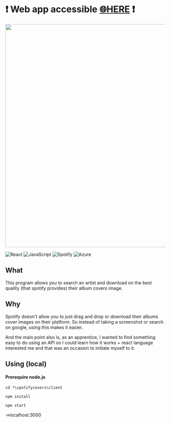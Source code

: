 # ❗ Web app accessible [🌐HERE](https://lemon-plant-06a0c9003.5.azurestaticapps.net) ❗

<img src="readme_src/example.gif" width="700px"/>


![React](https://img.shields.io/badge/react-%2320232a.svg?style=for-the-badge&logo=react&logoColor=%2361DAFB)   ![JavaScript](https://img.shields.io/badge/javascript-%23323330.svg?style=for-the-badge&logo=javascript&logoColor=%23F7DF1E)   ![Spotify](https://img.shields.io/badge/Spotify-1ED760?style=for-the-badge&logo=spotify&logoColor=white) ![Azure](https://img.shields.io/badge/azure-%230072C6.svg?style=for-the-badge&logo=microsoftazure&logoColor=white)

## What
This program allows you to search an artist and download on the best quality (that spotify provides) their album covers image.
## Why
Spotify doesn't allow you to just drag and drop or download their albums cover images on their platform. So instead of taking a screenshot or search on google, using this makes it easier.

And the main point also is, as an apprentice, I wanted to find something easy to do using an API so I could learn how it works + react language interested me and that was an occasion to initiate myself to it.

## Using (local)

#### Prerequire node.js

```
cd *\spotifycovers\client
```

```
npm install
```

```
npm start
```
->localhost:3000
